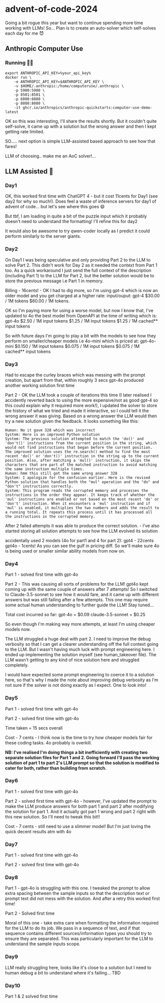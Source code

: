 # advent-of-code-2024

Going a bit rogue this year but want to continue spending more time working with LLMs!
So...
Plan is to create an auto-solver which self-solves each day for me 😈

## Anthropic Computer Use
### Running 🏃‍♂️

```shell
export ANTHROPIC_API_KEY=%your_api_key%
docker run \
    -e ANTHROPIC_API_KEY=$ANTHROPIC_API_KEY \
    -v $HOME/.anthropic:/home/computeruse/.anthropic \
    -p 5900:5900 \
    -p 8501:8501 \
    -p 6080:6080 \
    -p 8080:8080 \
    -it ghcr.io/anthropics/anthropic-quickstarts:computer-use-demo-latest
```

OK so this was interesting, I'll share the results shortly. But it couldn't quite self-solve, it came up with a solution but the wrong answer and then I kept getting rate limited.

SO..... next option is simple LLM-assisted based approach to see how that fares!

LLM of choosing.. make me an AoC solver!...
## LLM Assisted 🔮
### Day1 
OK, this worked first time with ChatGPT 4 - but it cost 11cents for Day1 (see day2 for why so much!). Does feel a waste of inference servers for day1 of advent of code... but let's see where this goes 😄

But tbf, I am loading in quite a bit of the puzzle input which it probably doesn't need to understand the formatting! I'll refine this for day2

It would also be awesome to try qwen-coder locally as I predict it could perform similarly to the server giants.

### Day2
On Day1 I was being speculative and only providing Part 2 to the LLM to solve Part 2.
This didn't work for Day 2 as it needed the context from Part 1 too.
As a quick workaround I just send the full context of the description (including Part 1) to the LLM for Part 2, but the better solution would be to store the previous message i.e Part 1 in memory.

Billing - 16cents! - OK I had to dig more, so I'm using gpt-4 which is now an older model and you get charged at a higher rate: input/ouput: gpt-4 $30.00 / 1M tokens $60.00 / 1M tokens.

OK so I'm paying more for using a worse model, but now I know that, I've updated to 4o the best model from OpenAPI at the time of writing which is: gpt-4o
$2.50 / 1M input tokens
$1.25 / 1M input tokens
$1.25 / 1M cached** input tokens

So with future days I'm going to play a bit with the models to see how they perform on smaller/cheaper models i.e 4o-mini which is priced at:
gpt-4o-mini
$0.150 / 1M input tokens
$0.075 / 1M input tokens
$0.075 / 1M cached** input tokens

### Day3
Had to escape the curley braces which was messing with the prompt creation, but apart from that, within roughly 3 secs gpt-4o produced another working solution first time

Part 2 - OK the LLM took a couple of iterations this time (I later realised I accidently reverted back to using the more expensive/not as good gpt-4 so this could explain why it required more work!), I updated the solver to store the history of what we tried and made it interactive, so I could tell it the wrong answer it was giving. Based on a wrong answer the LLM would then try a new solution given the feedback. It looks something like this:
```
Human: No it gave 328 which was incorrect
System: Here is an improved Python solution
System: The previous solution attempted to match the 'do()' and 'don't()' instructions from the current position in the string, which would not find instructions that began before the current position. The improved solution uses the re.search() method to find the most recent 'do()' or 'don't()' instruction in the string up to the current position. Also, after matching a 'mul()' instruction, it skips the characters that are part of the matched instruction to avoid matching the same instruction multiple times.
Human: hmm this still got the same wrong answer 328
System: I apologize for the confusion earlier. Here is the revised Python solution that handles both the "mul" operation and the "do" and "don't" instructions correctly.
System: This program reads the corrupted memory and processes the instructions in the order they appear. It keeps track of whether the 'mul' instructions are enabled or not based on the most recent 'do' or 'don't' instruction. When it encounters a 'mul' instruction and if 'mul' is enabled, it multiplies the two numbers and adds the result to a running total. It repeats this process until it has processed all the instructions in the corrupted memory.
```

After 2 failed attempts it was able to produce the correct solution. - I've also started storing all solution attempts to see how the LLM evolved its solution

accidentally used 2 models (4o for part1 and 4 for part 2):
gpt4 - 22cents
gpt4o - 1cents!
As you can see the gulf in pricing diff. So we'll make sure 4o is being used or smaller similar ability models from now on.


### Day4
Part 1 - solved first time with gpt-4o

Part 2 - This was causing all sorts of problems for the LLM! gpt4o kept coming up with the same couple of answers after 7 attempts!
So I switched to Claude-3.5-sonnet to see how it would fare, and it came up with different answers but was still failing after a few attempts.
This one may require some actual human understanding to further guide the LLM! Stay tuned...

Total cost incurred so far:
gpt-4o = $0.09
claude-3.5-sonnet = $0.25

So even though I'm making way more attempts, at least I'm using cheaper models now.

The LLM struggled a huge deal with part 2.
I need to improve the debug verbosity so that I can get a clearer understanding off the full context going to the LLM.
But I wasn't having much luck with prompt engineering here.
I ended up implementing the solution myself (see human_takeover file). The LLM wasn't getting to any kind of nice solution here and struggled completely.

I would have expected some prompt engineering to coerce it to a solution here, so that's why I made the note about improving debug verbosity as I'm not sure if the solver is not doing exactly as I expect.
One to look into!

### Day5
Part 1 - solved first time with gpt-4o

Part 2 - solved first time with gpt-4o

Time taken = 15 secs overall

Cost - 7 cents - I think now is the time to try how cheaper models fair for these coding tasks. 4o probably is overkill.

**NB: I've realised I'm doing things a bit inefficiently with creating two separate solution files for Part 1 and 2. Going forward I'll pass the working solution of part 1 to part 2's LLM prompt so that the solution is modified to cater for both, rather than building from scratch.**

### Day6
Part 1 - solved first time with gpt-4o

Part 2 - solved first time with gpt-4o - however, I've updated the prompt to make the LLM produce answers for both part 1 and part 2 after modifying the solution for part 1. And it actually got part 1 wrong and part 2 right with this new solution.
So I'll need to tweak this bit!!

Cost - 7 cents - still need to use a slimmer model! But I'm just loving the quick decent results atm with 4o

### Day7
Part 1 - solved first time with gpt-4o

Part 2 - solved first time with gpt-4o

### Day8
Part 1 - gpt-4o is struggling with this one.
I tweaked the prompt to allow extra spacing between the sample inputs so that the description text or prompt text did not mess with the solution.
And after a retry this worked first time!

Part 2 - Solved first time

Moral of this one - take extra care when formatting the information required for the LLM to do its job. We pass in a sequence of text, and if that sequence contains different sources/information types you should try to ensure they are separated. This was particularly important for the LLM to understand the sample inputs scope.

### Day9
LLM really struggling here, looks like it's close to a solution but I need to human debug a bit to understand where it's failing... TBD

### Day10
Part 1 & 2 solved first time